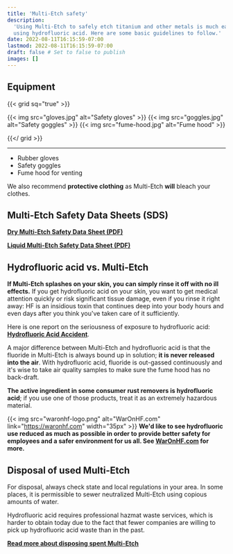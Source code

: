 ```yaml
---
title: 'Multi-Etch safety'
description:
  'Using Multi-Etch to safely etch titanium and other metals is much easier than
  using hydrofluoric acid. Here are some basic guidelines to follow.'
date: 2022-08-11T16:15:59-07:00
lastmod: 2022-08-11T16:15:59-07:00
draft: false # Set to false to publish
images: []
---
```


## Equipment

{{< grid sq="true" >}}

{{< img src="gloves.jpg" alt="Safety gloves" >}}
{{< img src="goggles.jpg" alt="Safety goggles" >}}
{{< img src="fume-hood.jpg" alt="Fume hood" >}}

{{</ grid >}}

---

- Rubber gloves
- Safety goggles
- Fume hood for venting

We also recommend **protective clothing** as Multi-Etch **will** bleach your
clothes.

## Multi-Etch Safety Data Sheets (SDS)

[**Dry Multi-Etch Safety Data Sheet (PDF)**](SDS-dry-2020.pdf)

[**Liquid Multi-Etch Safety Data Sheet (PDF)**](SDS-liquid-2020.pdf)

## Hydrofluoric acid vs. Multi-Etch

**If Multi-Etch splashes on your skin, you can simply rinse it off with no ill
effects.** If you get hydrofluoric acid on your skin, you want to get medical
attention quickly or risk significant tissue damage, even if you rinse it right
away: HF is an insidious toxin that continues deep into your body hours and even
days after you think you've taken care of it sufficiently.

Here is one report on the seriousness of exposure to hydrofluoric acid:
[**Hydrofluoric Acid Accident**](https://www.chem.purdue.edu/chemsafety/chem/HFfatality.php).

A major difference between Multi-Etch and hydrofluoric acid is that the fluoride
in Multi-Etch is always bound up in solution; **it is never released into the
air**. With hydrofluoric acid, fluoride is out-gassed continuously and it's wise
to take air quality samples to make sure the fume hood has no back-draft.

**The active ingredient in some consumer rust removers is hydrofluoric acid**;
if you use one of those products, treat it as an extremely hazardous material.

{{< img src="waronhf-logo.png" alt="WarOnHF.com" link="https://waronhf.com" width="35px" >}}
**We'd like to see hydrofluoric use reduced as much as possible in order to
provide better safety for employees and a safer environment for us all. See
[WarOnHF.com](https://waronhf.com) for more.**

## Disposal of used Multi-Etch

For disposal, always check state and local regulations in your area. In some
places, it is permissible to sewer neutralized Multi-Etch using copious amounts
of water.

Hydrofluoric acid requires professional hazmat waste services, which is harder
to obtain today due to the fact that fewer companies are willing to pick up
hydrofluoric acid waste than in the past.

**[Read more about disposing spent Multi-Etch](/how-to-use/disposal/)**
